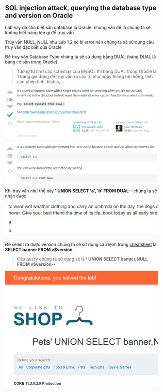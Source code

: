 ## SQL injection attack, querying the database type and version on Oracle

Lab này đã cho biết sẵn database là Oracle, nhưng vấn đề là chúng ta sẽ không biết bảng tên gì để truy vấn.

Truy vấn NULL, NULL như Lab 1,2 sẽ bị error nên chúng ta sẽ sử dụng câu truy vấn đặc biệt của Oracle

Để truy vấn Database Type chúng ta sẽ sử dụng bảng DUAL (bảng DUAL là bảng có sẵn trong Oracle)

> Tương tự như các schemas của MySQL thì bảng DUAL trong Oracle là 1 bảng giả dùng để truy vấn ra các trị như ngày tháng hệ thống, tính các phép tính, blabla,...

![](/imgs/SQL-Injection/16.png?raw=true)

Khi truy vấn như thế này **' UNION SELECT 'a', 'b' FROM DUAL--** chúng ta sẽ nhận được

![](/imgs/SQL-Injection/15.png?raw=true)

Để select ra được version chúng ta sẽ sử dụng câu lệnh trong [cheatsheet](https://portswigger.net/web-security/sql-injection/cheat-sheet) là **SELECT banner FROM v$version**

> Câu query chúng ta sử dụng sẽ là **' UNION SELECT banner,NULL FROM v$version--**

![](/imgs/SQL-Injection/17.png?raw=true)